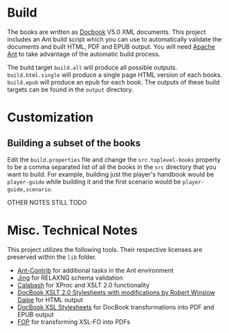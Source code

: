 # Build

The books are written as [Docbook][1] V5.0 XML documents. This project includes
an Ant build script which you can use to automatically validate the documents and built HTML, PDF
and EPUB output. You will need [Apache Ant][3] to take advantage of the automatic build process.

The build target `build.all` will produce all possible outputs. `build.html.single` will produce a
single page HTML version of each books. `build.epub` will produce an epub for each book. The outputs
of these build targets can be found in the `output` directory.

# Customization

## Building a subset of the books

Edit the `build.properties` file and change the `src.toplevel-books` property to be a comma 
separated list of all the books in the `src` directory that you want to build. For example, building
just the player's handbook would be `player-guide` while building it and the first scenario would be
`player-guide,scenario`. 

OTHER NOTES STILL TODO

# Misc. Technical Notes

This project utilizes the following tools. Their respective licenses are preserved within the `lib`
folder.

 - [Ant-Contrib][4] for additional tasks in the Ant environment
 - [Jing][5] for RELAXNG schema validation
 - [Calabash][7] for XProc and XSLT 2.0 functionality
 - [DocBook XSLT 2.0 Stylesheets with modifications by Robert Winslow Dalpe][8] for HTML output 
 - [DocBook XSL Stylesheets][2] for DocBook transformations into PDF and EPUB output
 - [FOP][6] for transforming XSL-FO into PDFs

[1]: http://www.docbook.org/
[2]: http://docbook.sourceforge.net/
[3]: http://ant.apache.org/
[4]: http://ant-contrib.sourceforge.net/
[5]: https://code.google.com/p/jing-trang/
[6]: http://xmlgraphics.apache.org/fop/
[7]: http://xmlcalabash.com/
[8]: https://github.com/rwdalpe/xslt20-stylesheets 